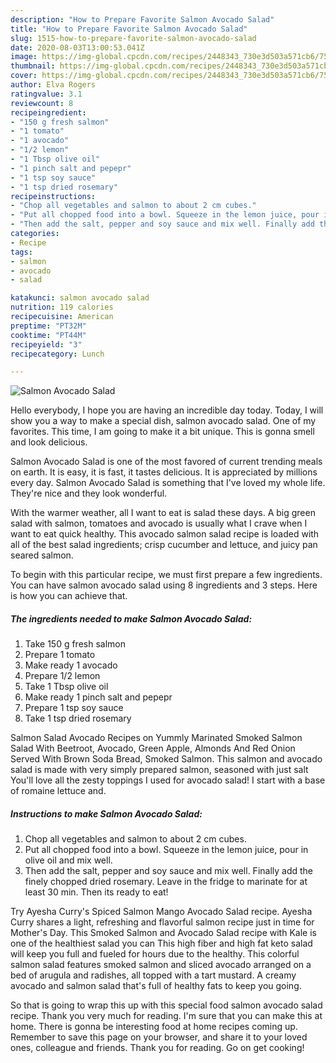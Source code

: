 ```yaml
---
description: "How to Prepare Favorite Salmon Avocado Salad"
title: "How to Prepare Favorite Salmon Avocado Salad"
slug: 1515-how-to-prepare-favorite-salmon-avocado-salad
date: 2020-08-03T13:00:53.041Z
image: https://img-global.cpcdn.com/recipes/2448343_730e3d503a571cb6/751x532cq70/salmon-avocado-salad-recipe-main-photo.jpg
thumbnail: https://img-global.cpcdn.com/recipes/2448343_730e3d503a571cb6/751x532cq70/salmon-avocado-salad-recipe-main-photo.jpg
cover: https://img-global.cpcdn.com/recipes/2448343_730e3d503a571cb6/751x532cq70/salmon-avocado-salad-recipe-main-photo.jpg
author: Elva Rogers
ratingvalue: 3.1
reviewcount: 8
recipeingredient:
- "150 g fresh salmon"
- "1 tomato"
- "1 avocado"
- "1/2 lemon"
- "1 Tbsp olive oil"
- "1 pinch salt and pepepr"
- "1 tsp soy sauce"
- "1 tsp dried rosemary"
recipeinstructions:
- "Chop all vegetables and salmon to about 2 cm cubes."
- "Put all chopped food into a bowl. Squeeze in the lemon juice, pour in olive oil and mix well."
- "Then add the salt, pepper and soy sauce and mix well. Finally add the finely chopped dried rosemary. Leave in the fridge to marinate for at least 30 min. Then its ready to eat!"
categories:
- Recipe
tags:
- salmon
- avocado
- salad

katakunci: salmon avocado salad 
nutrition: 119 calories
recipecuisine: American
preptime: "PT32M"
cooktime: "PT44M"
recipeyield: "3"
recipecategory: Lunch

---
```



![Salmon Avocado Salad](https://img-global.cpcdn.com/recipes/2448343_730e3d503a571cb6/751x532cq70/salmon-avocado-salad-recipe-main-photo.jpg)

Hello everybody, I hope you are having an incredible day today. Today, I will show you a way to make a special dish, salmon avocado salad. One of my favorites. This time, I am going to make it a bit unique. This is gonna smell and look delicious.

Salmon Avocado Salad is one of the most favored of current trending meals on earth. It is easy, it is fast, it tastes delicious. It is appreciated by millions every day. Salmon Avocado Salad is something that I've loved my whole life. They're nice and they look wonderful.

With the warmer weather, all I want to eat is salad these days. A big green salad with salmon, tomatoes and avocado is usually what I crave when I want to eat quick healthy. This avocado salmon salad recipe is loaded with all of the best salad ingredients; crisp cucumber and lettuce, and juicy pan seared salmon.


To begin with this particular recipe, we must first prepare a few ingredients. You can have salmon avocado salad using 8 ingredients and 3 steps. Here is how you can achieve that.

<!--inarticleads1-->

##### The ingredients needed to make Salmon Avocado Salad:

1. Take 150 g fresh salmon
1. Prepare 1 tomato
1. Make ready 1 avocado
1. Prepare 1/2 lemon
1. Take 1 Tbsp olive oil
1. Make ready 1 pinch salt and pepepr
1. Prepare 1 tsp soy sauce
1. Take 1 tsp dried rosemary


Salmon Salad Avocado Recipes on Yummly Marinated Smoked Salmon Salad With Beetroot, Avocado, Green Apple, Almonds And Red Onion Served With Brown Soda Bread, Smoked Salmon. This salmon and avocado salad is made with very simply prepared salmon, seasoned with just salt You&#39;ll love all the zesty toppings I used for avocado salad! I start with a base of romaine lettuce and. 

<!--inarticleads2-->

##### Instructions to make Salmon Avocado Salad:

1. Chop all vegetables and salmon to about 2 cm cubes.
1. Put all chopped food into a bowl. Squeeze in the lemon juice, pour in olive oil and mix well.
1. Then add the salt, pepper and soy sauce and mix well. Finally add the finely chopped dried rosemary. Leave in the fridge to marinate for at least 30 min. Then its ready to eat!


Try Ayesha Curry&#39;s Spiced Salmon Mango Avocado Salad recipe. Ayesha Curry shares a light, refreshing and flavorful salmon recipe just in time for Mother&#39;s Day. This Smoked Salmon and Avocado Salad recipe with Kale is one of the healthiest salad you can This high fiber and high fat keto salad will keep you full and fueled for hours due to the healthy. This colorful salmon salad features smoked salmon and sliced avocado arranged on a bed of arugula and radishes, all topped with a tart mustard. A creamy avocado and salmon salad that&#39;s full of healthy fats to keep you going. 

So that is going to wrap this up with this special food salmon avocado salad recipe. Thank you very much for reading. I'm sure that you can make this at home. There is gonna be interesting food at home recipes coming up. Remember to save this page on your browser, and share it to your loved ones, colleague and friends. Thank you for reading. Go on get cooking!
